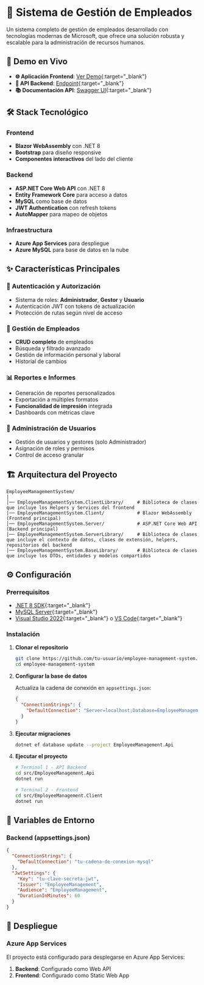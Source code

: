 # 🏢 Sistema de Gestión de Empleados

Un sistema completo de gestión de empleados desarrollado con tecnologías modernas de Microsoft, que ofrece una solución robusta y escalable para la administración de recursos humanos.

## 🚀 Demo en Vivo

- **🌐 Aplicación Frontend**: [Ver Demo](https://employees-g5cthjhuemhjfdc0.canadacentral-01.azurewebsites.net){:target="_blank"}
- **🔧 API Backend**: [Endpoint](https://employees-api-ajc5czd6f2h0a5ee.canadacentral-01.azurewebsites.net){:target="_blank"}
- **📚 Documentación API**: [Swagger UI](https://employees-api-ajc5czd6f2h0a5ee.canadacentral-01.azurewebsites.net/swagger/index.html){:target="_blank"}

## 🛠️ Stack Tecnológico

### Frontend
- **Blazor WebAssembly** con .NET 8
- **Bootstrap** para diseño responsive
- **Componentes interactivos** del lado del cliente

### Backend
- **ASP.NET Core Web API** con .NET 8
- **Entity Framework Core** para acceso a datos
- **MySQL** como base de datos
- **JWT Authentication** con refresh tokens
- **AutoMapper** para mapeo de objetos

### Infraestructura
- **Azure App Services** para despliegue
- **Azure MySQL** para base de datos en la nube

## ✨ Características Principales

### 🔐 Autenticación y Autorización
- Sistema de roles: **Administrador**, **Gestor** y **Usuario**
- Autenticación JWT con tokens de actualización
- Protección de rutas según nivel de acceso

### 👥 Gestión de Empleados
- **CRUD completo** de empleados
- Búsqueda y filtrado avanzado
- Gestión de información personal y laboral
- Historial de cambios

### 📊 Reportes e Informes
- Generación de reportes personalizados
- Exportación a múltiples formatos
- **Funcionalidad de impresión** integrada
- Dashboards con métricas clave

### 👤 Administración de Usuarios
- Gestión de usuarios y gestores (solo Administrador)
- Asignación de roles y permisos
- Control de acceso granular

## 🏗️ Arquitectura del Proyecto

```
EmployeeManagementSystem/
|
│── EmployeeManagementSystem.ClientLibrary/     # Biblioteca de clases que incluye los Helpers y Services del frontend
|── EmployeeManagementSystem.Client/            # Blazor WebAssembly (Frontend principal)
│── EmployeeManagementSystem.Server/            # ASP.NET Core Web API (Backend principal)
│── EmployeeManagementSystem.ServerLibrary/     # Biblioteca de clases que incluye el contexto de datos, clases de extensión, helpers, repositorios del backend
│── EmployeeManagementSystem.BaseLibrary/       # Biblioteca de clases que incluye los DTOs, entidades y modelos compartidos
```

## ⚙️ Configuración

### Prerrequisitos
- [.NET 8 SDK](https://dotnet.microsoft.com/download/dotnet/8.0){:target="_blank"}
- [MySQL Server](https://dev.mysql.com/downloads/mysql/){:target="_blank"}
- [Visual Studio 2022](https://visualstudio.microsoft.com/){:target="_blank"} o [VS Code](https://code.visualstudio.com/){:target="_blank"}

### Instalación

1. **Clonar el repositorio**
   ```bash
   git clone https://github.com/tu-usuario/employee-management-system.git
   cd employee-management-system
   ```

2. **Configurar la base de datos**
   
   Actualiza la cadena de conexión en `appsettings.json`:
   ```json
   {
     "ConnectionStrings": {
       "DefaultConnection": "Server=localhost;Database=EmployeeManagementDB;Uid=root;Pwd=tu-password;"
     }
   }
   ```

3. **Ejecutar migraciones**
   ```bash
   dotnet ef database update --project EmployeeManagement.Api
   ```

4. **Ejecutar el proyecto**
   ```bash
   # Terminal 1 - API Backend
   cd src/EmployeeManagement.Api
   dotnet run
   
   # Terminal 2 - Frontend
   cd src/EmployeeManagement.Client
   dotnet run
   ```

## 🔧 Variables de Entorno

### Backend (appsettings.json)
```json
{
  "ConnectionStrings": {
    "DefaultConnection": "tu-cadena-de-conexion-mysql"
  },
  "JwtSettings": {
    "Key": "tu-clave-secreta-jwt",
    "Issuer": "EmployeeManagement",
    "Audience": "EmployeeManagement",
    "DurationInMinutes": 60
  }
}
```

## 🚀 Despliegue

### Azure App Services

El proyecto está configurado para desplegarse en Azure App Services:

1. **Backend**: Configurado como Web API
2. **Frontend**: Configurado como Static Web App
